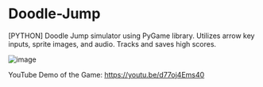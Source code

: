 # Doodle-Jump
[PYTHON] Doodle Jump simulator using PyGame library. Utilizes arrow key inputs, sprite images, and audio. Tracks and saves high scores.

![image](https://github.com/bellachng/Doodle-Jump/assets/54917146/6e210312-9677-410a-bacb-d507249e43b5)

YouTube Demo of the Game: https://youtu.be/d77oj4Ems40
